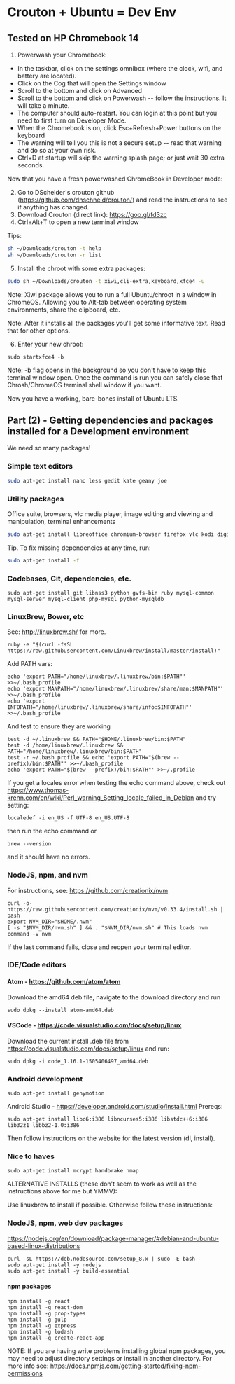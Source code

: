 # Crouton + Ubuntu = Dev Env
## Tested on HP Chromebook 14

  1. Powerwash your Chromebook:
  * In the taskbar, click on the settings omnibox (where the clock, wifi, and battery are located).
  * Click on the Cog that will open the Settings window
  * Scroll to the bottom and click on Advanced
  * Scroll to the bottom and click on Powerwash -- follow the instructions. It will take a minute.
  * The computer should auto-restart. You can login at this point but you need to first turn on Developer Mode.
  * When the Chromebook is on, click Esc+Refresh+Power buttons on the keyboard
  * The warning will tell you this is not a secure setup -- read that warning and do so at your own risk.
  * Ctrl+D at startup will skip the warning splash page; or just wait 30 extra seconds.

Now that you have a fresh powerwashed ChromeBook in Developer mode:

  2. Go to DScheider's crouton github (https://github.com/dnschneid/crouton/) and read the instructions to see if anything has changed. 
  3. Download Crouton (direct link): https://goo.gl/fd3zc
  4. Ctrl+Alt+T to open a new terminal window

Tips:
```bash
sh ~/Downloads/crouton -t help
sh ~/Downloads/crouton -r list
```

  5. Install the chroot with some extra packages:
```bash
sudo sh ~/Downloads/crouton -t xiwi,cli-extra,keyboard,xfce4 -u
```

Note: Xiwi package allows you to run a full Ubuntu/chroot in a window in ChromeOS. Allowing you to Alt-tab between operating system environments, share the clipboard, etc. 

Note: After it installs all the packages you'll get some informative text. Read that for other options. 

  6. Enter your new chroot:
```shell
sudo startxfce4 -b
```
Note: -b flag opens in the background so you don't have to keep this terminal window open. Once the command is run you can safely close that Chrosh/ChromeOS terminal shell window if you want. 

Now you have a working, bare-bones install of Ubuntu LTS.

## Part (2) - Getting dependencies and packages installed for a Development environment

We need so many packages!

### Simple text editors
```bash
sudo apt-get install nano less gedit kate geany joe
```

### Utility packages
Office suite, browsers, vlc media player, image editing and viewing and manipulation, terminal enhancements
```bash
sudo apt-get install libreoffice chromium-browser firefox vlc kodi digiKam shotwell gimp clementine terminator zsh smem bash curl wget build-essential m4 texinfo libbz2-dev libcurl4-openssl-dev libexpat-dev libncurses-dev zlib1g-dev
```

Tip. To fix missing dependencies at any time, run:
```bash
sudo apt-get install -f
```

### Codebases, Git, dependencies, etc.
```
sudo apt-get install git libnss3 python gvfs-bin ruby mysql-common mysql-server mysql-client php-mysql python-mysqldb
```

### LinuxBrew, Bower, etc
See: http://linuxbrew.sh/ for more. 
```
ruby -e "$(curl -fsSL https://raw.githubusercontent.com/Linuxbrew/install/master/install)"
```
Add PATH vars:
```
echo 'export PATH="/home/linuxbrew/.linuxbrew/bin:$PATH"' >>~/.bash_profile
echo 'export MANPATH="/home/linuxbrew/.linuxbrew/share/man:$MANPATH"' >>~/.bash_profile
echo 'export INFOPATH="/home/linuxbrew/.linuxbrew/share/info:$INFOPATH"' >>~/.bash_profile
```
And test to ensure they are working
```
test -d ~/.linuxbrew && PATH="$HOME/.linuxbrew/bin:$PATH"
test -d /home/linuxbrew/.linuxbrew && PATH="/home/linuxbrew/.linuxbrew/bin:$PATH"
test -r ~/.bash_profile && echo 'export PATH="$(brew --prefix)/bin:$PATH"' >>~/.bash_profile
echo 'export PATH="$(brew --prefix)/bin:$PATH"' >>~/.profile
```
If you get a locales error when testing the echo command above, check out https://www.thomas-krenn.com/en/wiki/Perl_warning_Setting_locale_failed_in_Debian and try setting:
```
localedef -i en_US -f UTF-8 en_US.UTF-8
```
then run the echo command or 
```
brew --version
```
and it should have no errors.

### NodeJS, npm, and nvm
For instructions, see: https://github.com/creationix/nvm
```
curl -o- https://raw.githubusercontent.com/creationix/nvm/v0.33.4/install.sh | bash
export NVM_DIR="$HOME/.nvm"
[ -s "$NVM_DIR/nvm.sh" ] && . "$NVM_DIR/nvm.sh" # This loads nvm
command -v nvm
```
If the last command fails, close and reopen your terminal editor.

### IDE/Code editors
#### Atom - https://github.com/atom/atom
Download the amd64 deb file, navigate to the download directory and run
```
sudo dpkg --install atom-amd64.deb
```
#### VSCode - https://code.visualstudio.com/docs/setup/linux
Download the current install .deb file from https://code.visualstudio.com/docs/setup/linux and run:
```
sudo dpkg -i code_1.16.1-1505406497_amd64.deb
```

### Android development
```
sudo apt-get install genymotion
```
Android Studio - https://developer.android.com/studio/install.html
Prereqs:
```
sudo apt-get install libc6:i386 libncurses5:i386 libstdc++6:i386 lib32z1 libbz2-1.0:i386
```
Then follow instructions on the website for the latest version (dl, install).

### Nice to haves
```
sudo apt-get install mcrypt handbrake nmap
```







ALTERNATIVE INSTALLS (these don't seem to work as well as the instructions above for me but YMMV): 

Use linuxbrew to install if possible. Otherwise follow these instructions:

### NodeJS, npm, web dev packages
https://nodejs.org/en/download/package-manager/#debian-and-ubuntu-based-linux-distributions
```
curl -sL https://deb.nodesource.com/setup_8.x | sudo -E bash -
sudo apt-get install -y nodejs
sudo apt-get install -y build-essential
```

#### npm packages
```
npm install -g react
npm install -g react-dom
npm install -g prop-types
npm install -g gulp
npm install -g express
npm install -g lodash
npm install -g create-react-app
```
NOTE: If you are having write problems installing global npm packages, you may need to adjust directory settings or install in another directory. For more info see: https://docs.npmjs.com/getting-started/fixing-npm-permissions




